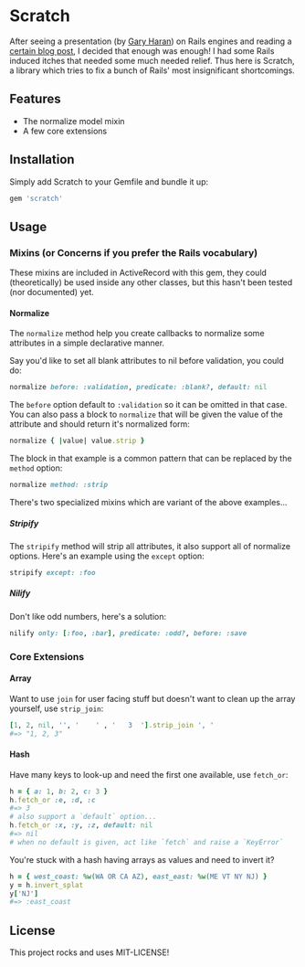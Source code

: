 # Scratch

After seeing a presentation (by [Gary Haran]) on Rails engines and
reading a [certain blog post], I decided that enough was enough! I had
some Rails induced itches that needed some much needed relief. Thus here
is Scratch, a library which tries to fix a bunch of Rails' most
insignificant shortcomings.

## Features

 * The normalize model mixin
 * A few core extensions

## Installation

Simply add Scratch to your Gemfile and bundle it up:

```ruby
gem 'scratch'
```

## Usage

### Mixins (or Concerns if you prefer the Rails vocabulary)

These mixins are included in ActiveRecord with this gem, they could
(theoretically) be used inside any other classes, but this hasn't been
tested (nor documented) yet.

#### Normalize

The `normalize` method help you create callbacks to normalize some
attributes in a simple declarative manner.

Say you'd like to set all blank attributes to nil before validation, you
could do:

```ruby
normalize before: :validation, predicate: :blank?, default: nil
```

The `before` option default to `:validation` so it can be omitted in
that case. You can also pass a block to `normalize` that will be given
the value of the attribute and should return it's normalized form:

```ruby
normalize { |value| value.strip }
```

The block in that example is a common pattern that can be replaced by
the `method` option:

```ruby
normalize method: :strip
```

There's two specialized mixins which are variant of the above
examples...

##### Stripify

The `stripify` method will strip all attributes, it also support all of
normalize options. Here's an example using the `except` option:

```ruby
stripify except: :foo
```

##### Nilify

Don't like odd numbers, here's a solution:

```ruby
nilify only: [:foo, :bar], predicate: :odd?, before: :save
```

### Core Extensions

#### Array

Want to use `join` for user facing stuff but doesn't want to clean up
the array yourself, use `strip_join`:

```ruby
[1, 2, nil, '', '    ' , '   3  '].strip_join ', '
#=> "1, 2, 3"
```

#### Hash

Have many keys to look-up and need the first one available, use `fetch_or`:

```ruby
h = { a: 1, b: 2, c: 3 }
h.fetch_or :e, :d, :c
#=> 3
# also support a `default` option...
h.fetch_or :x, :y, :z, default: nil
#=> nil
# when no default is given, act like `fetch` and raise a `KeyError`
```

You're stuck with a hash having arrays as values and need to invert it?

```ruby
h = { west_coast: %w(WA OR CA AZ), east_east: %w(ME VT NY NJ) }
y = h.invert_splat
y['NJ']
#=> :east_coast
```

## License

This project rocks and uses MIT-LICENSE!

[Gary Haran]: https://github.com/garyharan
[certain blog post]: http://gilesbowkett.blogspot.in/2012/02/rails-went-off-rails-why-im-rebuilding.html
